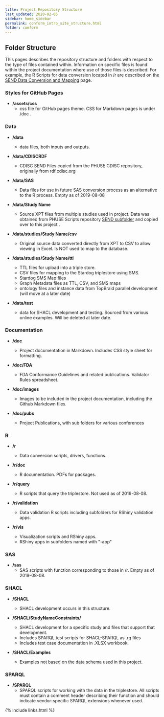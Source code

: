 ```yaml
---
title: Project Repository Structure
last_updated: 2020-02-05
sidebar: home_sidebar
permalink: conform_intro_site_structure.html
folder: conform
---
```


## Folder Structure

This pages describes the repository structure and folders with respect to the type of files contained within. Information on specific files is found within the project documentation where use of those files is described. For example, the R Scripts for data conversion located in /r are described on the [SEND Data Conversion and Mapping](DataConversion.md) page.

### Styles for GitHub Pages
-   **/assets/css**
    - css file for GitHub pages theme. CSS for Markdown pages is under /doc .

### Data

-   **/data**
    - data files, both inputs and outputs.

-   **/data/CDISCRDF**
    - CDISC SEND Files copied from the PHUSE CDISC repository, originally from rdf.cdisc.org

-   **/data/SAS**
    -   Data files for use in future SAS conversion process as an alternative to the R process. Empty as of 2019-08-08

-   **/data/<font class="parameter">Study Name</font>**
    -   Source XPT files from multiple studies used in project. Data was obtained from PHUSE Scripts repository [SEND subfolder](https://github.com/phuse-org/phuse-scripts/tree/master/data/send) and copied over to this project .

-   **/data/studies/<font class="parameter">Study Name</font>/csv**
    -   Original source data converted directly from XPT to CSV to allow viewing in Excel. Is NOT used to map to the database.

-   **/data/studies/<font class="parameter">Study Name</font>/ttl**
    - TTL files for upload into a triple store.
    - CSV files for mapping to the Stardog triplestore using SMS.
    - Stardog SMS Map files
    - Graph Metadata files as TTL, CSV, and SMS maps
    - ontology files and instance data from TopBraid parallel development (will move at a later date)

-   **/data/test**
    - data for SHACL development and testing. Sourced from various online examples. Will be deleted at later date.

### Documentation

-   **/doc**
    - Project documentation in Markdown. Includes CSS style sheet for formatting.

-   **/doc/FDA**    
    - FDA Conformance Guidelines and related publications. Validator Rules spreadsheet.     
-   **/doc/images**
    -   Images to be included in the project documentation, including the Github Markdown files.

-   **/doc/pubs**
    -   Project Publications, with sub folders for various conferences

### R

-   **/r**
    - Data conversion scripts, drivers, functions.

-   **/r/doc**
    -   R documentation. PDFs for packages.
-   **/r/query**
    -   R scripts that query the triplestore. Not used as of 2019-08-08.
-   **/r/validation**
    -   Data validation R scripts including subfolders for RShiny validation apps.

-   **/r/vis**
    -   Visualization scripts and RShiny apps.
    -   RShiny apps in subfolders named with "-app"

### SAS

-   **/sas**
    -   SAS scripts with function corresponding to those in /r. Empty as of 2019-08-08.

### SHACL

-   **/SHACL**
    -   SHACL development occurs in this structure.  

-   **/SHACL/<font class='parameter'>StudyName</font>Constraints/**
    - SHACL development for a specific study and files that support that development.
    - Includes SPARQL test scripts for SHACL-SPARQL as .rq files
    - Includes test case documentation in .XLSX workbook.

-   **/SHACL/Examples**
    - Examples not based on the data schema used in this project.    

### SPARQL

-   **/SPARQL**
    -   SPARQL scripts for working with the data in the triplestore. All scripts must contain a comment header describing their function and should indicate vendor-specific SPARQL extensions whenever used.


{% include links.html %}
